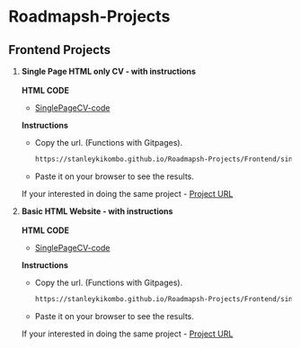 # Roadmapsh-Projects

## Frontend Projects

1. **Single Page HTML only CV - with instructions** <br> <br>
   **HTML CODE**
   - [SinglePageCV-code](https://github.com/stanleykikombo/Roadmapsh-Projects/tree/main/Frontend/singlePageCV)

   **Instructions**
   - Copy the url. (Functions with Gitpages).
     ```bash
     https://stanleykikombo.github.io/Roadmapsh-Projects/Frontend/singlePageCV/
   
   - Paste it on your browser to see the results.
   

   If your interested in doing the same project - [Project URL](https://roadmap.sh/projects/single-page-cv)
   
2. **Basic HTML Website - with instructions** <br> <br>
   **HTML CODE**
   - [SinglePageCV-code](https://github.com/stanleykikombo/Roadmapsh-Projects/tree/main/Frontend/singlePageCV)

   **Instructions**
   - Copy the url. (Functions with Gitpages).
     ```bash
     https://stanleykikombo.github.io/Roadmapsh-Projects/Frontend/singlePageCV/
   
   - Paste it on your browser to see the results.
   

   If your interested in doing the same project - [Project URL](https://roadmap.sh/projects/single-page-cv) 
